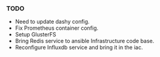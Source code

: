 ### TODO
* Need to update dashy config.
* Fix Prometheus container config.
* Setup GlusterFS
* Bring Redis service to ansible Infrastructure code base.
* Reconfigure Influxdb service and bring it in the iac.
